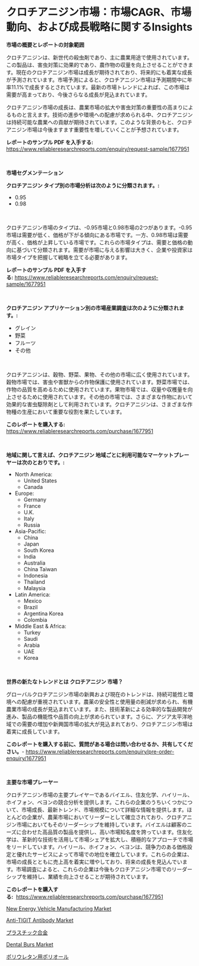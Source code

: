 <p><h1>クロチアニジン市場：市場CAGR、市場動向、および成長戦略に関するInsights</h1></p><p><strong>市場の概要とレポートの対象範囲</strong></p>
<p><p>クロチアニジンは、新世代の殺虫剤であり、主に農業用途で使用されています。この製品は、害虫対策に効果的であり、農作物の収量を向上させることができます。現在のクロチアニジン市場は成長が期待されており、将来的にも着実な成長が予測されています。市場予測によると、クロチアニジン市場は予測期間中に年率11.1%で成長するとされています。最新の市場トレンドによれば、この市場は需要が高まっており、今後さらなる成長が見込まれています。</p><p>クロチアニジン市場の成長は、農業市場の拡大や害虫対策の重要性の高まりによるものと言えます。技術の進歩や環境への配慮が求められる中、クロチアニジンは持続可能な農業への貢献が期待されています。このような背景のもと、クロチアニジン市場は今後ますます重要性を増していくことが予想されています。</p></p>
<p><strong>レポートのサンプル PDF を入手する:</strong> <a href="https://www.reliableresearchreports.com/enquiry/request-sample/1677951">https://www.reliableresearchreports.com/enquiry/request-sample/1677951</a></p>
<p>&nbsp;</p>
<p><strong>市場セグメンテーション</strong></p>
<p><strong>クロチアニジン タイプ別の市場分析は次のように分類されます。:</strong></p>
<p><ul><li>0.95</li><li>0.98</li></ul></p>
<p>&nbsp;</p>
<p><p>クロチアニジン市場のタイプは、-0.95市場と0.98市場の2つがあります。-0.95市場は需要が低く、価格が下がる傾向にある市場です。一方、0.98市場は需要が高く、価格が上昇している市場です。これらの市場タイプは、需要と価格の動向に基づいて分類されます。需要が市場に与える影響は大きく、企業や投資家は市場タイプを把握して戦略を立てる必要があります。</p></p>
<p><strong>レポートのサンプル PDF を入手する:</strong>&nbsp;<a href="https://www.reliableresearchreports.com/enquiry/request-sample/1677951">https://www.reliableresearchreports.com/enquiry/request-sample/1677951</a></p>
<p>&nbsp;</p>
<p><strong> クロチアニジン アプリケーション別の市場産業調査は次のように分類されます。:</strong></p>
<p><ul><li>グレイン</li><li>野菜</li><li>フルーツ</li><li>その他</li></ul></p>
<p>&nbsp;</p>
<p><p>クロチアニジンは、穀物、野菜、果物、その他の市場に広く使用されています。穀物市場では、害虫や害獣からの作物保護に使用されています。野菜市場では、作物の品質を高めるために使用されています。果物市場では、収量や収穫量を向上させるために使用されています。その他の市場では、さまざまな作物において効果的な害虫駆除剤として利用されています。クロチアニジンは、さまざまな作物種の生産において重要な役割を果たしています。</p></p>
<p><strong>このレポートを購入する:</strong>&nbsp; <a href="https://www.reliableresearchreports.com/purchase/1677951">https://www.reliableresearchreports.com/purchase/1677951</a></p>
<p>&nbsp;</p>
<p><strong>地域に関して言えば、クロチアニジン 地域ごとに利用可能なマーケットプレーヤーは次のとおりです。:</strong></p>
<p><ul>
    <li>
        North America:
        <ul>
            <li>United States</li>
            <li>Canada</li>
        </ul>
    </li>
    <li>
        Europe:
        <ul>
            <li>Germany</li>
            <li>France</li>
            <li>U.K.</li>
            <li>Italy</li>
            <li>Russia</li>
        </ul>
    </li>
    <li>
        Asia-Pacific:
        <ul>
            <li>China</li>
            <li>Japan</li>
            <li>South Korea</li>
            <li>India</li>
            <li>Australia</li>
            <li>China Taiwan</li>
            <li>Indonesia</li>
            <li>Thailand</li>
            <li>Malaysia</li>
        </ul>
    </li>
    <li>
        Latin America:
        <ul>
            <li>Mexico</li>
            <li>Brazil</li>
            <li>Argentina Korea</li>
            <li>Colombia</li>
        </ul>
    </li>
    <li>
        Middle East & Africa:
        <ul>
            <li>Turkey</li>
            <li>Saudi</li>
            <li>Arabia</li>
            <li>UAE</li>
            <li>Korea</li>
        </ul>
    </li>
    </ul></p>
<p>&nbsp;</p>
<p><strong>世界の新たなトレンドとは クロチアニジン 市場？</strong></p>
<p><p>グローバルクロチアニジン市場の新興および現在のトレンドは、持続可能性と環境への配慮が重視されています。農薬の安全性と使用量の削減が求められ、有機農業市場の成長が見込まれています。また、技術革新による効率的な製品開発が進み、製品の機能性や品質の向上が求められています。さらに、アジア太平洋地域での需要の増加や新興国市場の拡大が見込まれており、クロチアニジン市場は着実に成長しています。</p></p>
<p><strong>このレポートを購入する前に、質問がある場合は問い合わせるか、共有してください。</strong>- <a href="https://www.reliableresearchreports.com/enquiry/pre-order-enquiry/1677951">https://www.reliableresearchreports.com/enquiry/pre-order-enquiry/1677951</a></p>
<p>&nbsp;</p>
<p><strong>主要な市場プレーヤー</strong></p>
<p><p>クロチアニジン市場の主要プレイヤーであるバイエル、住友化学、ハイリール、ホイフォン、ベヨンの競合分析を提供します。これらの企業のうちいくつかについて、市場成長、最新トレンド、市場規模について詳細な情報を提供します。ほとんどの企業が、農薬市場においてリーダーとして確立されており、クロチアニジン市場においてもそのリーダーシップを維持しています。バイエルは顧客のニーズに合わせた高品質の製品を提供し、高い市場知名度を誇っています。住友化学は、革新的な技術を活用して市場シェアを拡大し、積極的なアプローチで市場をリードしています。ハイリール、ホイフォン、ベヨンは、競争力のある価格設定と優れたサービスによって市場での地位を確立しています。これらの企業は、市場の成長とともに売上高を着実に増やしており、将来の成長を見込んでいます。市場調査によると、これらの企業は今後もクロチアニジン市場でのリーダーシップを維持し、業績を向上させることが期待されています。</p></p>
<p><strong>このレポートを購入する:</strong>&nbsp;&nbsp;<a href="https://www.reliableresearchreports.com/purchase/1677951">https://www.reliableresearchreports.com/purchase/1677951</a></p>
<p><p><a href="https://natural-crush-b99.notion.site/New-Energy-Vehicle-Manufacturing-Market-Size-2024-2031-Global-Industrial-Analysis-Key-Geographica-12a9bb90272646e9a6fa25dac19f6d3d">New Energy Vehicle Manufacturing Market</a></p><p><a href="https://issuu.com/reportprime-2/docs/anti-tigit-antibody-market-size-2030.pptx">Anti-TIGIT Antibody Market</a></p><p><a href="https://github.com/cnnriuez22368/Market-Research-Report-List-1/blob/main/46239247233.md">プラスチック合金</a></p><p><a href="https://view.publitas.com/reportprime-1/dental-burs-market-with-the-goal-of-estimating-the-market-size-and-future-growth-potential-of-various-market-segments-based-on-component-applications-end-user-and-region/">Dental Burs Market</a></p><p><a href="https://github.com/LeanneBruen2023/Market-Research-Report-List-1/blob/main/59959887234.md">ポリウレタン用ポリオール</a></p></p>